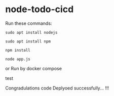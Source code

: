 # node-todo-cicd

Run these commands:


`sudo apt install nodejs`


`sudo apt install npm`


`npm install`

`node app.js`

or Run by docker compose

test

Congradulations code Deplyoed successfully... !!!

